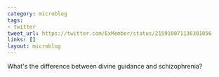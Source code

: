 ```yaml
---
category: microblog
tags:
- twitter
tweet_url: https://twitter.com/ExMember/status/215910071136301056
links: []
layout: microblog
---
```

What's the difference between divine guidance and schizophrenia?
